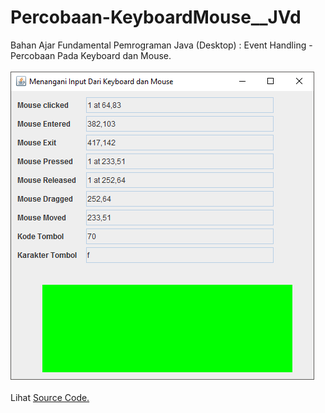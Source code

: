 # Percobaan-KeyboardMouse__JVd
Bahan Ajar Fundamental Pemrograman Java (Desktop) : Event Handling - Percobaan Pada Keyboard dan Mouse.<br><br>
<img src="https://github.com/RizkyKhapidsyah/Percobaan-KeyboardMouse__JVd/blob/master/results/001.png"><br><br>
Lihat <a href="https://github.com/RizkyKhapidsyah/Percobaan-KeyboardMouse__JVd/blob/master/src/MainProgram.java">Source Code.</a>
